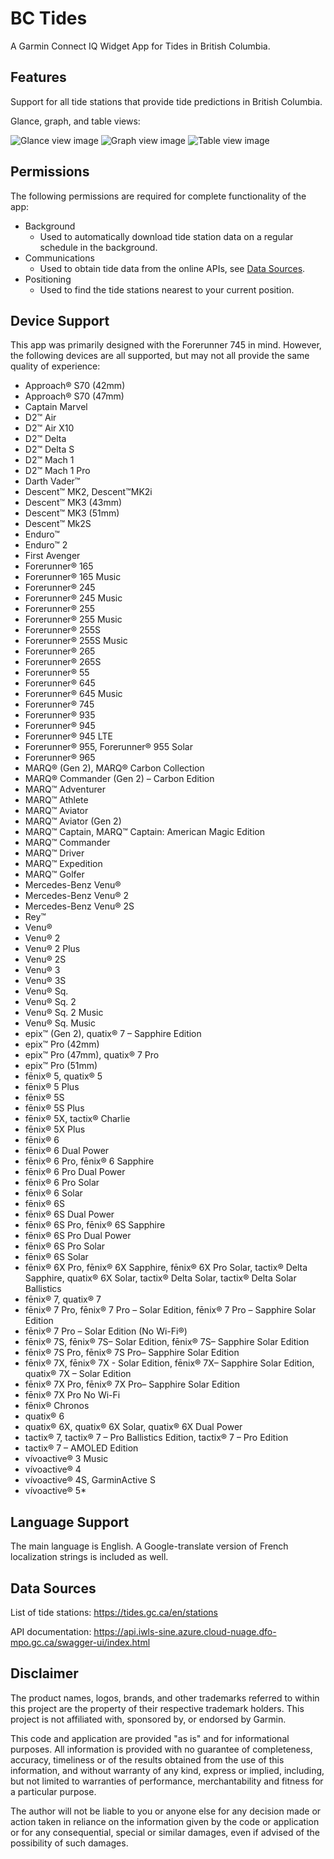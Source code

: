 # BC Tides

A Garmin Connect IQ Widget App for Tides in British Columbia.

## Features

Support for all tide stations that provide tide predictions in British Columbia.

Glance, graph, and table views:

![Glance view image](doc/img/yvr_tide_glance_full.png)
![Graph view image](doc/img/yvr_tide_graph_full.png)
![Table view image](doc/img/yvr_tide_table_full.png)


## Permissions

The following permissions are required for complete functionality of the app:
 * Background
   - Used to automatically download tide station data on a regular schedule in the background. 
 * Communications
   - Used to obtain tide data from the online APIs, see [Data Sources](#data-sources).
 * Positioning
   - Used to find the tide stations nearest to your current position.

## Device Support

This app was primarily designed with the Forerunner 745 in mind.  However, the following devices are all supported, but may not all provide the same quality of experience:

 * Approach® S70 (42mm)
 * Approach® S70 (47mm)
 * Captain Marvel
 * D2™ Air
 * D2™ Air X10
 * D2™ Delta
 * D2™ Delta S
 * D2™ Mach 1
 * D2™ Mach 1 Pro
 * Darth Vader™
 * Descent™ MK2, Descent™MK2i
 * Descent™ MK3 (43mm)
 * Descent™ MK3 (51mm)
 * Descent™ Mk2S
 * Enduro™
 * Enduro™ 2
 * First Avenger
 * Forerunner® 165
 * Forerunner® 165 Music
 * Forerunner® 245
 * Forerunner® 245 Music
 * Forerunner® 255
 * Forerunner® 255 Music
 * Forerunner® 255S
 * Forerunner® 255S Music
 * Forerunner® 265
 * Forerunner® 265S
 * Forerunner® 55
 * Forerunner® 645
 * Forerunner® 645 Music
 * Forerunner® 745
 * Forerunner® 935
 * Forerunner® 945
 * Forerunner® 945 LTE
 * Forerunner® 955, Forerunner® 955 Solar
 * Forerunner® 965
 * MARQ® (Gen 2), MARQ® Carbon Collection
 * MARQ® Commander (Gen 2) – Carbon Edition
 * MARQ™ Adventurer
 * MARQ™ Athlete
 * MARQ™ Aviator
 * MARQ™ Aviator (Gen 2)
 * MARQ™ Captain, MARQ™ Captain: American Magic Edition
 * MARQ™ Commander
 * MARQ™ Driver
 * MARQ™ Expedition
 * MARQ™ Golfer
 * Mercedes-Benz Venu®
 * Mercedes-Benz Venu® 2
 * Mercedes-Benz Venu® 2S
 * Rey™
 * Venu®
 * Venu® 2
 * Venu® 2 Plus
 * Venu® 2S
 * Venu® 3
 * Venu® 3S
 * Venu® Sq.
 * Venu® Sq. 2
 * Venu® Sq. 2 Music
 * Venu® Sq. Music
 * epix™ (Gen 2), quatix® 7 – Sapphire Edition
 * epix™ Pro (42mm)
 * epix™ Pro (47mm), quatix® 7 Pro
 * epix™ Pro (51mm)
 * fēnix® 5, quatix® 5
 * fēnix® 5 Plus
 * fēnix® 5S
 * fēnix® 5S Plus
 * fēnix® 5X, tactix® Charlie
 * fēnix® 5X Plus
 * fēnix® 6
 * fēnix® 6 Dual Power
 * fēnix® 6 Pro, fēnix® 6 Sapphire
 * fēnix® 6 Pro Dual Power
 * fēnix® 6 Pro Solar
 * fēnix® 6 Solar
 * fēnix® 6S
 * fēnix® 6S Dual Power
 * fēnix® 6S Pro, fēnix® 6S Sapphire
 * fēnix® 6S Pro Dual Power
 * fēnix® 6S Pro Solar
 * fēnix® 6S Solar
 * fēnix® 6X Pro, fēnix® 6X Sapphire, fēnix® 6X Pro Solar, tactix® Delta Sapphire, quatix® 6X Solar, tactix® Delta Solar, tactix® Delta Solar Ballistics
 * fēnix® 7, quatix® 7
 * fēnix® 7 Pro, fēnix® 7 Pro – Solar Edition, fēnix® 7 Pro – Sapphire Solar Edition
 * fēnix® 7 Pro – Solar Edition (No Wi-Fi®)
 * fēnix® 7S, fēnix® 7S– Solar Edition, fēnix® 7S– Sapphire Solar Edition
 * fēnix® 7S Pro, fēnix® 7S Pro– Sapphire Solar Edition
 * fēnix® 7X, fēnix® 7X - Solar Edition, fēnix® 7X– Sapphire Solar Edition, quatix® 7X – Solar Edition
 * fēnix® 7X Pro, fēnix® 7X Pro– Sapphire Solar Edition
 * fēnix® 7X Pro No Wi-Fi
 * fēnix® Chronos
 * quatix® 6
 * quatix® 6X, quatix® 6X Solar, quatix® 6X Dual Power
 * tactix® 7, tactix® 7 – Pro Ballistics Edition, tactix® 7 – Pro Edition
 * tactix® 7 – AMOLED Edition
 * vívoactive® 3 Music
 * vívoactive® 4
 * vívoactive® 4S, GarminActive S
 * vívoactive® 5*

## Language Support

The main language is English.  A Google-translate version of French localization strings is included as well.

## Data Sources
List of tide stations:
https://tides.gc.ca/en/stations

API documentation:
https://api.iwls-sine.azure.cloud-nuage.dfo-mpo.gc.ca/swagger-ui/index.html

## Disclaimer
The product names, logos, brands, and other trademarks referred to within this
project are the property of their respective trademark holders.  This project
is not affiliated with, sponsored by, or endorsed by Garmin.

This code and application are provided "as is" and for informational purposes.
All information is provided with no guarantee of completeness, accuracy,
timeliness or of the results obtained from the use of this information, and
without warranty of any kind, express or implied, including, but not limited to
warranties of performance, merchantability and fitness for a particular purpose.

The author will not be liable to you or anyone else for any decision made or
action taken in reliance on the information given by the code or application or
for any consequential, special or similar damages, even if advised of the
possibility of such damages.  